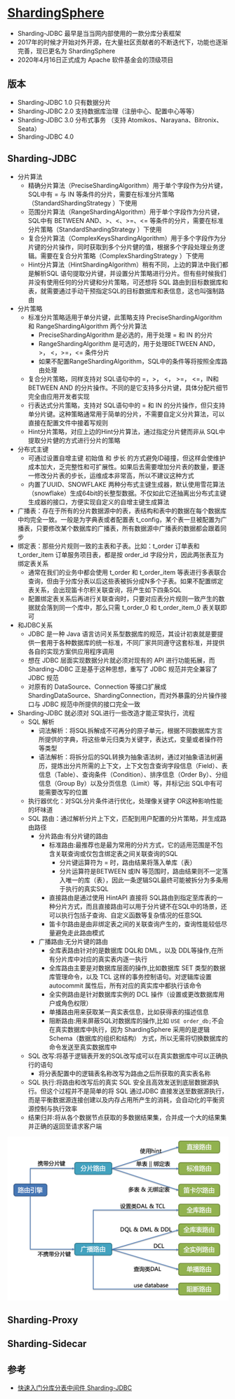 # [ShardingSphere](link)

* Sharding-JDBC 最早是当当网内部使用的一款分库分表框架
* 2017年的时候才开始对外开源，在大量社区贡献者的不断迭代下，功能也逐渐完善，现已更名为 ShardingSphere
* 2020年4⽉16⽇正式成为 Apache 软件基⾦会的顶级项⽬

## 版本

* Sharding-JDBC 1.0 只有数据分片
* Sharding-JDBC 2.0 支持数据库治理（注册中心、配置中心等等）
* Sharding-JDBC 3.0 分布式事务 （支持 Atomikos、Narayana、Bitronix、Seata）
* Sharding-JDBC 4.0

## Sharding-JDBC

* 分片算法
  - 精确分片算法（PreciseShardingAlgorithm）用于单个字段作为分片键，SQL中有 = 与 IN 等条件的分片，需要在标准分片策略（StandardShardingStrategy ）下使用
  - 范围分片算法（RangeShardingAlgorithm）用于单个字段作为分片键，SQL中有 BETWEEN AND、>、<、>=、<=  等条件的分片，需要在标准分片策略（StandardShardingStrategy ）下使用
  - 复合分片算法（ComplexKeysShardingAlgorithm）用于多个字段作为分片键的分片操作，同时获取到多个分片健的值，根据多个字段处理业务逻辑。需要在复合分片策略（ComplexShardingStrategy ）下使用
  - Hint分片算法（HintShardingAlgorithm）稍有不同，上边的算法中我们都是解析SQL 语句提取分片键，并设置分片策略进行分片。但有些时候我们并没有使用任何的分片键和分片策略，可还想将 SQL 路由到目标数据库和表，就需要通过手动干预指定SQL的目标数据库和表信息，这也叫强制路由
* 分片策略
  - 标准分片策略适用于单分片键，此策略支持 PreciseShardingAlgorithm 和 RangeShardingAlgorithm 两个分片算法
    + PreciseShardingAlgorithm 是必选的，用于处理 = 和 IN 的分片
    + RangeShardingAlgorithm 是可选的，用于处理BETWEEN AND， >， <，>=，<= 条件分片
    + 如果不配置RangeShardingAlgorithm，SQL中的条件等将按照全库路由处理
  - 复合分片策略，同样支持对 SQL语句中的 =，>， <， >=， <=，IN和 BETWEEN AND 的分片操作。不同的是它支持多分片键，具体分配片细节完全由应用开发者实现
  - 行表达式分片策略，支持对 SQL语句中的 = 和 IN 的分片操作，但只支持单分片键。这种策略通常用于简单的分片，不需要自定义分片算法，可以直接在配置文件中接着写规则
  - Hint分片策略，对应上边的Hint分片算法，通过指定分片健而非从 SQL中提取分片健的方式进行分片的策略
* 分布式主键
  - 可通过设置⾃增主键 初始值 和 步⻓ 的⽅式避免ID碰撞，但这样会使维护成本加大，乏完整性和可扩展性。如果后去需要增加分片表的数量，要逐一修改分片表的步长，运维成本非常高，所以不建议这种方式
  - 内置了UUID、SNOWFLAKE 两种分布式主键⽣成器，默认使⽤雪花算法（snowflake）⽣成64bit的⻓整型数据。不仅如此它还抽离出分布式主键⽣成器的接口，⽅便实现⾃定义的⾃增主键⽣成算法
* 广播表：存在于所有的分片数据源中的表，表结构和表中的数据在每个数据库中均完全一致。一般是为字典表或者配置表 t_config，某个表一旦被配置为广播表，只要修改某个数据库的广播表，所有数据源中广播表的数据都会跟着同步
* 绑定表：那些分片规则一致的主表和子表。比如：t_order 订单表和 t_order_item 订单服务项目表，都是按 order_id 字段分片，因此两张表互为绑定表关系
  - 通常在我们的业务中都会使用 t_order 和 t_order_item 等表进行多表联合查询，但由于分库分表以后这些表被拆分成N多个子表。如果不配置绑定表关系，会出现笛卡尔积关联查询，将产生如下四条SQL
  - 配置绑定表关系后再进行关联查询时，只要对应表分片规则一致产生的数据就会落到同一个库中，那么只需 t_order_0 和 t_order_item_0 表关联即可
* 和JDBC关系
  - JDBC 是一种 Java 语言访问关系型数据库的规范，其设计初衷就是要提供一套用于各种数据库的统一标准，不同厂家共同遵守这套标准，并提供各自的实现方案供应用程序调用
  - 想在 JDBC 层面实现数据分片就必须对现有的 API 进行功能拓展，而 Sharding-JDBC 正是基于这种思想，重写了 JDBC 规范并完全兼容了 JDBC 规范
  - 对原有的 DataSource、Connection 等接口扩展成 ShardingDataSource、ShardingConnection，而对外暴露的分片操作接口与 JDBC 规范中所提供的接口完全一致
* Sharding-JDBC 就必须对 SQL进行一些改造才能正常执行，流程
  - SQL 解析
    + 词法解析：将SQL拆解成不可再分的原子单元，根据不同数据库方言所提供的字典，将这些单元归类为关键字，表达式，变量或者操作符等类型
    + 语法解析：将拆分后的SQL转换为抽象语法树，通过对抽象语法树遍历，提炼出分片所需的上下文，上下文包含查询字段信息（Field）、表信息（Table）、查询条件（Condition）、排序信息（Order By）、分组信息（Group By）以及分页信息（Limit）等，并标记出 SQL中有可能需要改写的位置
  - 执⾏器优化：对SQL分片条件进行优化，处理像关键字 OR这种影响性能的坏味道
  - SQL 路由：通过解析分片上下文，匹配到用户配置的分片策略，并生成路由路径
    + 分片路由:有分⽚键的路由
      * 标准路由:最推荐也是最为常⽤的分⽚⽅式，它的适⽤范围是不包含关联查询或仅包含绑定表之间关联查询的SQL
        - 分片键运算符为 = 时，路由结果将落⼊单库（表）
        - 分⽚运算符是BETWEEN 或IN 等范围时，路由结果则不⼀定落⼊唯⼀的库（表），因此⼀条逻辑SQL最终可能被拆分为多条⽤于执⾏的真实SQL
      * 直接路由是通过使用 HintAPI 直接将 SQL路由到指定⾄库表的一种分⽚方式，而且直接路由可以⽤于分⽚键不在SQL中的场景，还可以执⾏包括⼦查询、⾃定义函数等复杂情况的任意SQL
      * 笛卡尔路由是由⾮绑定表之间的关联查询产生的，查询性能较低尽量避免走此路由模式
    + 广播路由:无分⽚键的路由
      * 全库表路由针对的是数据库 DQL和 DML，以及 DDL等操作,在所有分片库中对应的真实表内逐一执行
      * 全库路由主要是对数据库层面的操作,比如数据库 SET 类型的数据库管理命令，以及 TCL 这样的事务控制语句。对逻辑库设置 autocommit 属性后，所有对应的真实库中都执行该命令
      * 全实例路由是针对数据库实例的 DCL 操作（设置或更改数据库用户或角色权限）
      * 单播路由用来获取某一真实表信息，比如获得表的描述信息
      * 阻断路由:⽤来屏蔽SQL对数据库的操作,比如 `USE order_db;`不会在真实数据库中执⾏，因为 ShardingSphere 采⽤的是逻辑 Schema（数据库的组织和结构） ⽅式，所以无需将切换数据库的命令发送⾄真实数据库中
  - SQL 改写:将基于逻辑表开发的SQL改写成可以在真实数据库中可以正确执行的语句
    + 将分表配置中的逻辑表名称改写为路由之后所获取的真实表名称
  - SQL 执⾏:将路由和改写后的真实 SQL 安全且高效发送到底层数据源执行。但这个过程并不是简单的将 SQL 通过JDBC 直接发送至数据源执行，而是平衡数据源连接创建以及内存占用所产生的消耗，会自动化的平衡资源控制与执行效率
  - 结果归并:将从各个数据节点获取的多数据结果集，合并成一个大的结果集并正确的返回至请求客户端

![Alt text](../_static/sharding-sphere-router.png "Optional title")

## Sharding-Proxy

## Sharding-Sidecar

## 参考

* [快速入门分库分表中间件 Sharding-JDBC](https://mp.weixin.qq.com/s/-kulZVbzCYiiqV16yTP_0w)

